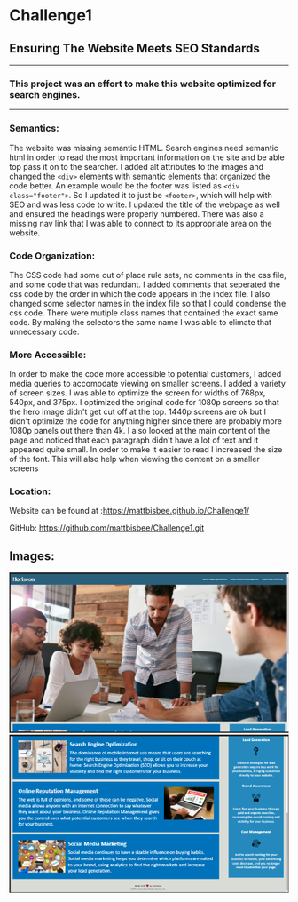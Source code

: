 # Challenge1
## Ensuring The Website Meets SEO Standards #
---
### This project was an effort to make this website optimized for search engines.
---
### **Semantics:**
The website was missing semantic HTML. Search engines need semantic html in order to read the most important information on the site and be able top pass it on to the searcher. I added alt attributes to the images and changed the `<div>` elements with semantic elements that organized the code better. An example would be the footer was listed as `<div class="footer">`. So I updated it to just be `<footer>`, which will help with SEO and was less code to write. I updated the title of the webpage as well and ensured the headings were properly numbered. There was also a missing nav link that I was able to connect to its appropriate area on the website. 

### **Code Organization:**
The CSS code had some out of place rule sets, no comments in the css file, and some code that was redundant. I added comments that seperated the css code by the order in which the code appears in the index file. I also changed some selector names in the index file so that I could condense the css code. There were mutiple class names that contained the exact same code. By making the selectors the same name I was able to elimate that unnecessary code.

### **More Accessible:**
In order to make the code more accessible to potential customers, I added media queries to accomodate viewing on smaller screens. I added a variety of screen sizes. I was able to optimize the screen for widths of 768px, 540px, and 375px. I optimized the original code for 1080p screens so that the hero image didn't get cut off at the top. 1440p screens are ok but I didn't optimize the code for anything higher since there are probably more 1080p panels out there than 4k. I also looked at the main content of the page and noticed that each paragraph didn't have a lot of text and it appeared quite small. In order to make it easier to read I increased the size of the font. This will also help when viewing the content on a smaller screens

### **Location:**
Website can be found at :https://mattbisbee.github.io/Challenge1/

GitHub: https://github.com/mattbisbee/Challenge1.git

## **Images:**
![Screenshot](assets/images/page-1.PNG)
![Screenshot](assets/images/page-2.PNG)